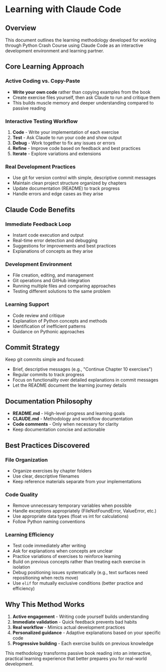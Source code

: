 # Learning with Claude Code

## Overview
This document outlines the learning methodology developed for working through Python Crash Course using Claude Code as an interactive development environment and learning partner.

## Core Learning Approach

### Active Coding vs. Copy-Paste
- **Write your own code** rather than copying examples from the book
- Create exercise files yourself, then ask Claude to run and critique them
- This builds muscle memory and deeper understanding compared to passive reading

### Interactive Testing Workflow
1. **Code** - Write your implementation of each exercise
2. **Test** - Ask Claude to run your code and show output
3. **Debug** - Work together to fix any issues or errors
4. **Refine** - Improve code based on feedback and best practices
5. **Iterate** - Explore variations and extensions

### Real Development Practices
- Use git for version control with simple, descriptive commit messages
- Maintain clean project structure organized by chapters
- Update documentation (README) to track progress
- Handle errors and edge cases as they arise

## Claude Code Benefits

### Immediate Feedback Loop
- Instant code execution and output
- Real-time error detection and debugging
- Suggestions for improvements and best practices
- Explanations of concepts as they arise

### Development Environment
- File creation, editing, and management
- Git operations and GitHub integration
- Running multiple files and comparing approaches
- Testing different solutions to the same problem

### Learning Support
- Code review and critique
- Explanation of Python concepts and methods
- Identification of inefficient patterns
- Guidance on Pythonic approaches

## Commit Strategy
Keep git commits simple and focused:
- Brief, descriptive messages (e.g., "Continue Chapter 10 exercises")
- Regular commits to track progress
- Focus on functionality over detailed explanations in commit messages
- Let the README document the learning journey details

## Documentation Philosophy
- **README.md** - High-level progress and learning goals
- **CLAUDE.md** - Methodology and workflow documentation
- **Code comments** - Only when necessary for clarity
- Keep documentation concise and actionable

## Best Practices Discovered

### File Organization
- Organize exercises by chapter folders
- Use clear, descriptive filenames
- Keep reference materials separate from your implementations

### Code Quality
- Remove unnecessary temporary variables when possible
- Handle exceptions appropriately (FileNotFoundError, ValueError, etc.)
- Use appropriate data types (float vs int for calculations)
- Follow Python naming conventions

### Learning Efficiency
- Test code immediately after writing
- Ask for explanations when concepts are unclear
- Practice variations of exercises to reinforce learning
- Build on previous concepts rather than treating each exercise in isolation
- Debug positioning issues systematically (e.g., text surfaces need repositioning when rects move)
- Use `elif` for mutually exclusive conditions (better practice and efficiency)

## Why This Method Works
1. **Active engagement** - Writing code yourself builds understanding
2. **Immediate validation** - Quick feedback prevents bad habits
3. **Real workflow** - Mimics actual development practices
4. **Personalized guidance** - Adaptive explanations based on your specific code
5. **Progressive building** - Each exercise builds on previous knowledge

This methodology transforms passive book reading into an interactive, practical learning experience that better prepares you for real-world development.